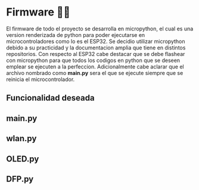 # Firmware :man_technologist:
El firmware de todo el proyecto se desarrolla en micropython, el cual es una version renderizada de python para poder ejecutarse en microcontroladores como lo es el ESP32. Se decidio utilizar micropython debido a su practicidad y la documentacion amplia que tiene en distintos repositorios. Con respecto al ESP32 cabe destacar que se debe flashear con micropython para que todos los codigos en python que se deseen emplear se ejecuten a la perfeccion. Adicionalmente cabe aclarar que el archivo nombrado como **main.py** sera el que se ejecute siempre que se reinicia el microcontrolador.

## Funcionalidad deseada

## main.py

## wlan.py

## OLED.py

## DFP.py



